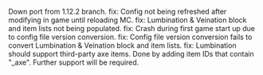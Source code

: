 Down port from 1.12.2 branch.
fix: Config not being refreshed after modifying in game until reloading MC.
fix: Lumbination & Veination block and item lists not being populated.
fix: Crash during first game start up due to config file version conversion.
fix: Config file version conversion fails to convert Lumbination & Veination block and item lists.
fix: Lumbination should support third-party axe items.  Done by adding item IDs that contain "_axe". Further support will be required.